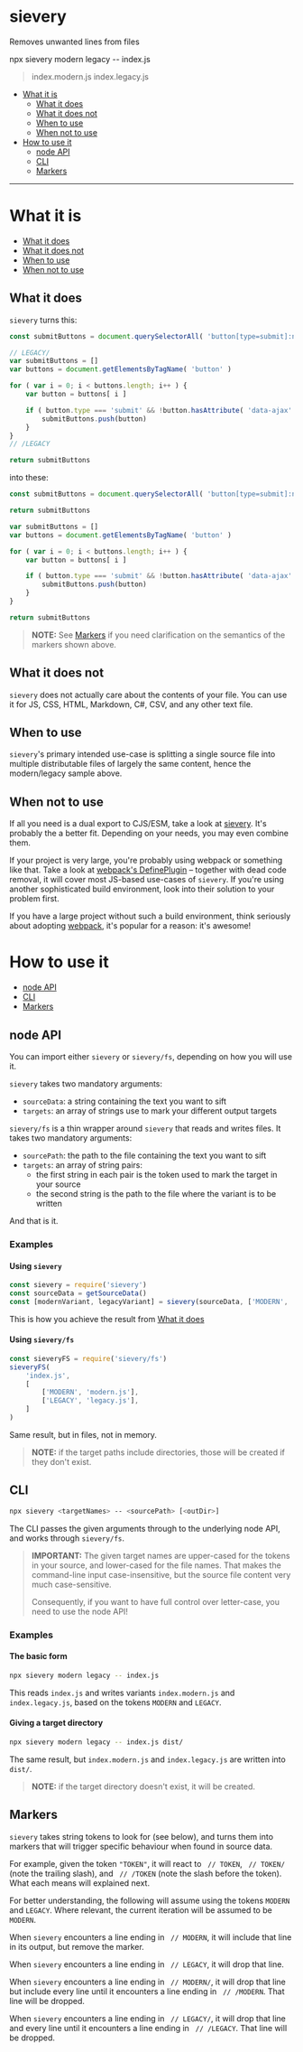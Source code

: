 # sievery
Removes unwanted lines from files

npx sievery modern legacy -- index.js
> index.modern.js index.legacy.js


+ [What it is](#what-it-is)
	+ [What it does](#what-it-does)
	+ [What it does not](#what-it-does-not)
	+ [When to use](#when-to-use)
	+ [When not to use](#when-not-to-use)
+ [How to use it](#how-to-use-it)
	+ [node API](#node-api)
	+ [CLI](#cli)
	+ [Markers](#markers)


----


# What it is
+ [What it does](#what-it-does)
+ [What it does not](#what-it-does-not)
+ [When to use](#when-to-use)
+ [When not to use](#when-not-to-use)

## What it does
`sievery` turns this:
```js
const submitButtons = document.querySelectorAll( 'button[type=submit]:not([data-ajax])' ) // MODERN

// LEGACY/
var submitButtons = []
var buttons = document.getElementsByTagName( 'button' )

for ( var i = 0; i < buttons.length; i++ ) {
	var button = buttons[ i ]

	if ( button.type === 'submit' && !button.hasAttribute( 'data-ajax' ) ) {
		submitButtons.push(button)
	}
}
// /LEGACY

return submitButtons
```

into these:
```js
const submitButtons = document.querySelectorAll( 'button[type=submit]:not([data-ajax])' )

return submitButtons
```
```js
var submitButtons = []
var buttons = document.getElementsByTagName( 'button' )

for ( var i = 0; i < buttons.length; i++ ) {
	var button = buttons[ i ]

	if ( button.type === 'submit' && !button.hasAttribute( 'data-ajax' ) ) {
		submitButtons.push(button)
	}
}

return submitButtons
```

> **NOTE:** See [Markers](#markers) if you need clarification on the semantics of the markers shown above.


## What it does not
`sievery` does not actually care about the contents of your file.
You can use it for JS, CSS, HTML, Markdown, C#, CSV, and any other text file.

## When to use
`sievery`'s primary intended use-case is splitting a single source file into multiple distributable files of largely the same content, hence the modern/legacy sample above.

## When not to use
If all you need is a dual export to CJS/ESM, take a look at [sievery](https://www.npmjs.com/package/sievery). It's probably the a better fit. Depending on your needs, you may even combine them.

If your project is very large, you're probably using webpack or something like that. Take a look at [webpack's DefinePlugin](https://webpack.js.org/plugins/define-plugin/) – together with dead code removal, it will cover most JS-based use-cases of `sievery`. If you're using another sophisticated build environment, look into their solution to your problem first.

If you have a large project without such a build environment, think seriously about adopting [webpack](https://webpack.js.org), it's popular for a reason: it's awesome!


# How to use it
+ [node API](#node-api)
+ [CLI](#cli)
+ [Markers](#markers)


## node API
You can import either `sievery` or `sievery/fs`, depending on how you will use it.

`sievery` takes two mandatory arguments:
+ `sourceData`: a string containing the text you want to sift
+ `targets`: an array of strings use to mark your different output targets

`sievery/fs` is a thin wrapper around `sievery` that reads and writes files. It takes two mandatory arguments:
+ `sourcePath`: the path to the file containing the text you want to sift
+ `targets`: an array of string pairs:
  + the first string in each pair is the token used to mark the target in your source
  + the second string is the path to the file where the variant is to be written

And that is it.

### Examples
#### Using `sievery`
```js
const sievery = require('sievery')
const sourceData = getSourceData()
const [modernVariant, legacyVariant] = sievery(sourceData, ['MODERN', 'LEGACY'])
```
This is how you achieve the result from [What it does](#what-it-does)


#### Using `sievery/fs`
```js
const sieveryFS = require('sievery/fs')
sieveryFS(
	'index.js',
	[
		['MODERN', 'modern.js'],
		['LEGACY', 'legacy.js'],
	]
)
```
Same result, but in files, not in memory.

> **NOTE:** if the target paths include directories, those will be created if they don't exist.


## CLI
```bash
npx sievery <targetNames> -- <sourcePath> [<outDir>]
```

The CLI passes the given arguments through to the underlying node API, and works through `sievery/fs`.

> **IMPORTANT:**
> The given target names are upper-cased for the tokens in your source, and lower-cased for the file names.
> That makes the command-line input case-insensitive, but the source file content very much case-sensitive.
>
> Consequently, if you want to have full control over letter-case, you need to use the node API!


### Examples
#### The basic form
```sh
npx sievery modern legacy -- index.js
```

This reads `index.js` and writes variants `index.modern.js` and `index.legacy.js`, based on the tokens `MODERN` and `LEGACY`.


#### Giving a target directory
```sh
npx sievery modern legacy -- index.js dist/
```

The same result, but `index.modern.js` and `index.legacy.js` are written into `dist/`.

> **NOTE:** if the target directory doesn't exist, it will be created.


## Markers
`sievery` takes string tokens to look for (see below), and turns them into markers that will trigger specific behaviour when found in source data.

For example, given the token `"TOKEN"`, it will react to ` // TOKEN`, ` // TOKEN/`  (note the trailing slash), and ` // /TOKEN` (note the slash before the token). What each means will explained next.

For better understanding, the following will assume using the tokens `MODERN` and `LEGACY`. Where relevant, the current iteration will be assumed to be `MODERN`.

When `sievery` encounters a line ending in ` // MODERN`, it will include that line in its output, but remove the marker.

When `sievery` encounters a line ending in ` // LEGACY`, it will drop that line.

When `sievery` encounters a line ending in ` // MODERN/`, it will drop that line but include every line until it encounters a line ending in ` // /MODERN`. That line will be dropped.

When `sievery` encounters a line ending in ` // LEGACY/`, it will drop that line and every line until it encounters a line ending in ` // /LEGACY`. That line will be dropped.
